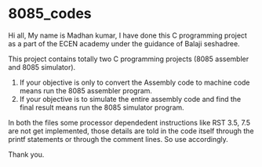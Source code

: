 # 8085_codes

Hi all,
My name is Madhan kumar, I have done this C programming project as a part of the ECEN academy under the guidance of Balaji seshadree.

This project contains totally two C programming projects (8085 assembler and 8085 simulator). 
1. If your objective is only to convert the Assembly code to machine code means run the 8085 assembler program.
2. If your objective is to simulate the entire assembly code and find the final result means run the 8085 simulator program.

In both the files some processor dependedent instructions like RST 3.5, 7.5 are not get implemented, those details are told in the code itself through the printf statements or through the comment lines. So use accordingly.

Thank you.
